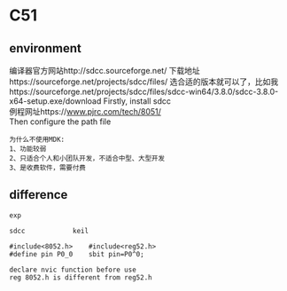 # C51


## environment

编译器官方网站http://sdcc.sourceforge.net/
下载地址https://sourceforge.net/projects/sdcc/files/
选合适的版本就可以了，比如我https://sourceforge.net/projects/sdcc/files/sdcc-win64/3.8.0/sdcc-3.8.0-x64-setup.exe/download
Firstly, install sdcc</br>
例程网址https://www.pjrc.com/tech/8051/
</br>
Then configure the path file
```
为什么不使用MDK:
1、功能较弱
2、只适合个人和小团队开发，不适合中型、大型开发
3、是收费软件，需要付费
```
## difference
```
exp

sdcc			keil

#include<8052.h>	#include<reg52.h>
#define pin P0_0	sbit pin=P0^0;
	
declare nvic function before use
reg 8052.h is different from reg52.h
```
